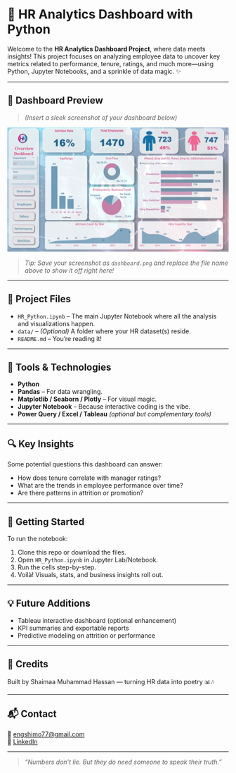 # 🧠 HR Analytics Dashboard with Python

Welcome to the **HR Analytics Dashboard Project**, where data meets insights! This project focuses on analyzing employee data to uncover key metrics related to performance, tenure, ratings, and much more—using Python, Jupyter Notebooks, and a sprinkle of data magic. ✨

---

## 📸 Dashboard Preview

> *(Insert a sleek screenshot of your dashboard below)*

![Dashboard Screenshot](P1.PNG)

> *Tip: Save your screenshot as `dashboard.png` and replace the file name above to show it off right here!*

---

## 📁 Project Files

- `HR_Python.ipynb` – The main Jupyter Notebook where all the analysis and visualizations happen.
- `data/` – *(Optional)* A folder where your HR dataset(s) reside.
- `README.md` – You’re reading it!

---

## 🔧 Tools & Technologies

- **Python**
- **Pandas** – For data wrangling.
- **Matplotlib / Seaborn / Plotly** – For visual magic.
- **Jupyter Notebook** – Because interactive coding is the vibe.
- **Power Query / Excel / Tableau** *(optional but complementary tools)*

---

## 🔍 Key Insights

Some potential questions this dashboard can answer:
- How does tenure correlate with manager ratings?
- What are the trends in employee performance over time?
- Are there patterns in attrition or promotion?

---

## 🏁 Getting Started

To run the notebook:
1. Clone this repo or download the files.
2. Open `HR_Python.ipynb` in Jupyter Lab/Notebook.
3. Run the cells step-by-step.
4. Voilà! Visuals, stats, and business insights roll out.

---

## 💡 Future Additions

- Tableau interactive dashboard (optional enhancement)
- KPI summaries and exportable reports
- Predictive modeling on attrition or performance

---

## 🤝 Credits

Built by Shaimaa Muhammad Hassan — turning HR data into poetry 📊🎶

---

## 📬 Contact

📧 engshimo77@gmail.com  
🔗 [LinkedIn](https://www.linkedin.com/in/shaimaa-hassan-63065331b)

---

> *“Numbers don’t lie. But they do need someone to speak their truth.”*

